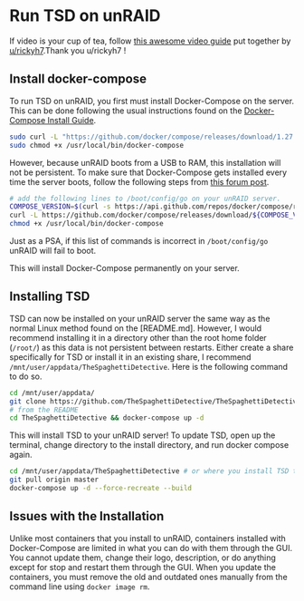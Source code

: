 # Run TSD on unRAID

If video is your cup of tea, follow [this awesome video guide](https://www.youtube.com/watch?v=B2gjxL0MgEo) put together by [u/rickyh7](https://www.reddit.com/user/rickyh7/).Thank you u/rickyh7 !


## Install docker-compose

To run TSD on unRAID, you first must install Docker-Compose on the server. This can be done following the usual instructions found on the [Docker-Compose Install Guide](https://docs.docker.com/compose/install/#install-compose-on-linux-systems).

```Bash
sudo curl -L "https://github.com/docker/compose/releases/download/1.27.0/docker-compose-$(uname -s)-$(uname -m)" -o /usr/local/bin/docker-compose
sudo chmod +x /usr/local/bin/docker-compose
```

However, because unRAID boots from a USB to RAM, this installation will not be persistent. To make sure that Docker-Compose gets installed every time the server boots, follow the following steps from [this forum post](https://forums.unraid.net/topic/91436-is-docker-compose-available-on-unraid/?do=findComment&comment=864611).

```Bash
# add the following lines to /boot/config/go on your unRAID server.
COMPOSE_VERSION=$(curl -s https://api.github.com/repos/docker/compose/releases/latest | grep 'tag_name' | cut -d\" -f4)
curl -L https://github.com/docker/compose/releases/download/${COMPOSE_VERSION}/docker-compose-`uname -s`-`uname -m` -o /usr/local/bin/docker-compose
chmod +x /usr/local/bin/docker-compose
```

Just as a PSA, if this list of commands is incorrect in `/boot/config/go` unRAID will fail to boot.

This will install Docker-Compose permanently on your server.

## Installing TSD

TSD can now be installed on your unRAID server the same way as the normal Linux method found on the [README.md]. However, I would recommend installing it in a directory other than the root home folder (`/root/`) as this data is not persistent between restarts. Either create a share specifically for TSD or install it in an existing share, I recommend `/mnt/user/appdata/TheSpaghettiDetective`. Here is the following command to do so.

```Bash
cd /mnt/user/appdata/
git clone https://github.com/TheSpaghettiDetective/TheSpaghettiDetective.git
# from the README
cd TheSpaghettiDetective && docker-compose up -d
```

This will install TSD to your unRAID server! To update TSD, open up the terminal, change directory to the install directory, and run docker compose again.

```Bash
cd /mnt/user/appdata/TheSpaghettiDetective # or where you install TSD to
git pull origin master
docker-compose up -d --force-recreate --build
```

## Issues with the Installation

Unlike most containers that you install to unRAID, containers installed with Docker-Compose are limited in what you can do with them through the GUI. You cannot update them, change their logo, description, or do anything except for stop and restart them through the GUI. When you update the containers, you must remove the old and outdated ones manually from the command line using `docker image rm`.

